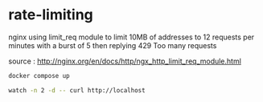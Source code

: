 # rate-limiting

nginx using limit_req module to limit 10MB of addresses to 12 requests per minutes with a burst of 5 then replying 429 Too many requests

source : http://nginx.org/en/docs/http/ngx_http_limit_req_module.html

```bash
docker compose up
```

```bash
watch -n 2 -d -- curl http://localhost
```